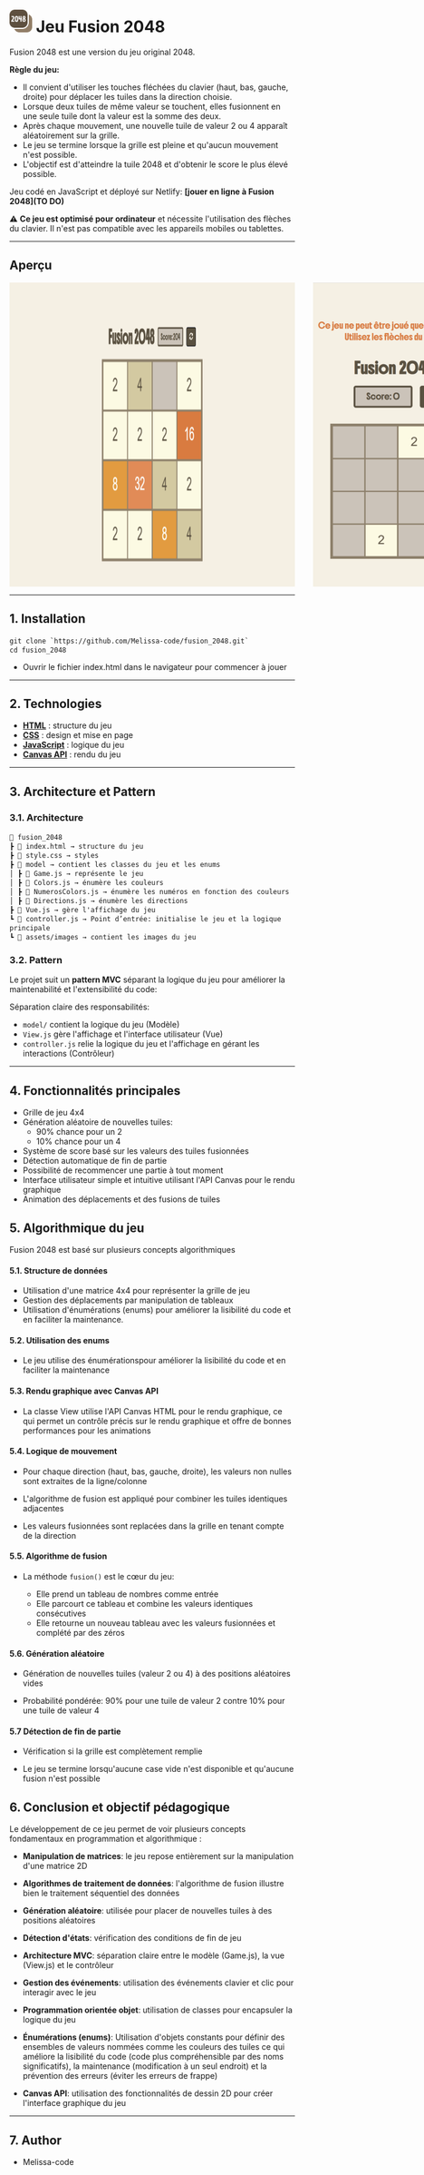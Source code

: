 # <img src="./assets/images/fusion_2048.svg" alt="Jeu Fusion 2048" style="width:2.5rem;"/> Jeu Fusion 2048 


Fusion 2048 est une version du jeu original 2048. 

**Règle du jeu:** 
- Il convient d'utiliser les touches fléchées du clavier (haut, bas, gauche, droite) pour déplacer les tuiles dans la direction choisie.
- Lorsque deux tuiles de même valeur se touchent, elles fusionnent en une seule tuile dont la valeur est la somme des deux.
- Après chaque mouvement, une nouvelle tuile de valeur 2 ou 4 apparaît aléatoirement sur la grille.
- Le jeu se termine lorsque la grille est pleine et qu'aucun mouvement n'est possible.
- L'objectif est d'atteindre la tuile 2048 et d'obtenir le score le plus élevé possible.

Jeu codé en JavaScript et déployé sur Netlify: **[jouer en ligne à Fusion 2048](TO DO)**

⚠️ **Ce jeu est optimisé pour ordinateur** et nécessite l'utilisation des flèches du clavier. Il n'est pas compatible avec les appareils mobiles ou tablettes.

---

## Aperçu 

<span style="display: flex;">
 <img src="./assets/images/fusion_2048_desktop.svg" alt="Aperçu du jeu desktop" style="margin-right: 2rem;" />
 <img src="./assets/images/fusion_2048_mobile.svg" alt="Aperçu du jeu mobile" />
</span>

---

## 1. Installation 

```
git clone `https://github.com/Melissa-code/fusion_2048.git`
cd fusion_2048
```
- Ouvrir le fichier index.html dans le navigateur pour commencer à jouer
---

## 2. Technologies 

- **[HTML](https://developer.mozilla.org/fr/docs/Web/HTML)** : structure du jeu
- **[CSS](https://developer.mozilla.org/fr/docs/Web/CSS)** : design et mise en page
- **[JavaScript](https://developer.mozilla.org/fr/docs/Web/JavaScript)** : logique du jeu 
- **[Canvas API](https://developer.mozilla.org/en-US/docs/Web/API/Canvas_API)** : rendu du jeu
---

## 3. Architecture et Pattern

### 3.1. Architecture

```
📂 fusion_2048
┣ 📜 index.html → structure du jeu
┣ 📜 style.css → styles 
┣ 📂 model → contient les classes du jeu et les enums
│ ┣ 📜 Game.js → représente le jeu
│ ┣ 📜 Colors.js → énumère les couleurs 
│ ┣ 📜 NumerosColors.js → énumère les numéros en fonction des couleurs 
│ ┣ 📜 Directions.js → énumère les directions
┣ 📜 Vue.js → gère l'affichage du jeu 
┗ 📜 controller.js → Point d’entrée: initialise le jeu et la logique principale
┗ 📜 assets/images → contient les images du jeu
```

### 3.2. Pattern

Le projet suit un **pattern MVC** séparant la logique du jeu pour améliorer la maintenabilité et l'extensibilité du code: 

Séparation claire des responsabilités:
  - `model/` contient la logique du jeu (Modèle) 
  - `View.js` gère l'affichage et l'interface utilisateur (Vue)
  - `controller.js` relie la logique du jeu et l'affichage en gérant les interactions (Contrôleur)

---

## 4. Fonctionnalités principales

- Grille de jeu 4x4
- Génération aléatoire de nouvelles tuiles:
  - 90% chance pour un 2
  - 10% chance pour un 4
- Système de score basé sur les valeurs des tuiles fusionnées
- Détection automatique de fin de partie
- Possibilité de recommencer une partie à tout moment
- Interface utilisateur simple et intuitive utilisant l'API Canvas pour le rendu graphique
- Animation des déplacements et des fusions de tuiles

## 5. Algorithmique du jeu

Fusion 2048 est basé sur plusieurs concepts algorithmiques

#### 5.1. Structure de données

- Utilisation d'une matrice 4x4 pour représenter la grille de jeu
- Gestion des déplacements par manipulation de tableaux
- Utilisation d'énumérations (enums) pour améliorer la lisibilité du code et en faciliter la maintenance. 

#### 5.2. Utilisation des enums

- Le jeu utilise des énumérationspour améliorer la lisibilité du code et en faciliter la maintenance 

#### 5.3. Rendu graphique avec Canvas API

- La classe View utilise l'API Canvas HTML pour le rendu graphique, ce qui permet un contrôle précis sur le rendu graphique et offre de bonnes performances pour les animations

#### 5.4. Logique de mouvement

- Pour chaque direction (haut, bas, gauche, droite), les valeurs non nulles sont extraites de la ligne/colonne

- L'algorithme de fusion est appliqué pour combiner les tuiles identiques adjacentes

- Les valeurs fusionnées sont replacées dans la grille en tenant compte de la direction

#### 5.5. Algorithme de fusion

- La méthode `fusion()` est le cœur du jeu:

  - Elle prend un tableau de nombres comme entrée
  - Elle parcourt ce tableau et combine les valeurs identiques consécutives
  - Elle retourne un nouveau tableau avec les valeurs fusionnées et complété par des zéros

#### 5.6. Génération aléatoire

- Génération de nouvelles tuiles (valeur 2 ou 4) à des positions aléatoires vides

- Probabilité pondérée: 90% pour une tuile de valeur 2 contre 10% pour une tuile de valeur 4

#### 5.7 Détection de fin de partie

- Vérification si la grille est complètement remplie

- Le jeu se termine lorsqu'aucune case vide n'est disponible et qu'aucune fusion n'est possible

## 6. Conclusion et objectif pédagogique

Le développement de ce jeu permet de voir plusieurs concepts fondamentaux en programmation et algorithmique :

- **Manipulation de matrices**: le jeu repose entièrement sur la manipulation d'une matrice 2D

- **Algorithmes de traitement de données**: l'algorithme de fusion illustre bien le traitement séquentiel des données

- **Génération aléatoire**: utilisée pour placer de nouvelles tuiles à des positions aléatoires

- **Détection d'états**: vérification des conditions de fin de jeu

- **Architecture MVC**: séparation claire entre le modèle (Game.js), la vue (View.js) et le contrôleur

- **Gestion des événements**: utilisation des événements clavier et clic pour interagir avec le jeu

- **Programmation orientée objet**: utilisation de classes pour encapsuler la logique du jeu

- **Énumérations (enums)**: Utilisation d'objets constants pour définir des ensembles de valeurs nommées comme les couleurs des tuiles ce qui améliore la lisibilité du code (code plus compréhensible par des noms significatifs), la maintenance (modification à un seul endroit) et la prévention des erreurs (éviter les erreurs de frappe)

- **Canvas API**: utilisation des fonctionnalités de dessin 2D pour créer l'interface graphique du jeu


---

## 7. Author 

- Melissa-code